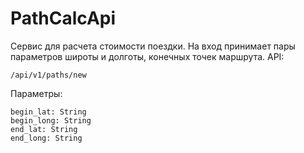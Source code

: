 # PathCalcApi

Сервис для расчета стоимости поездки.
На вход принимает пары параметров широты и долготы, конечных точек маршрута.
API:
```
/api/v1/paths/new
```

Параметры:
```
begin_lat: String
begin_long: String
end_lat: String
end_long: String
```
